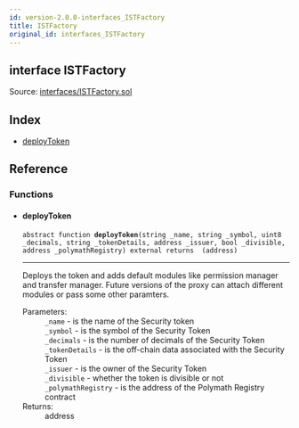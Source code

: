 ```yaml
---
id: version-2.0.0-interfaces_ISTFactory
title: ISTFactory
original_id: interfaces_ISTFactory
---
```


<div class="contract-doc"><div class="contract"><h2 class="contract-header"><span class="contract-kind">interface</span> ISTFactory</h2><div class="source">Source: <a href="git+https://github.com/PolymathNetwork/polymath-core/blob/v1.4.0/contracts/interfaces/ISTFactory.sol" target="_blank">interfaces/ISTFactory.sol</a></div></div><div class="index"><h2>Index</h2><ul><li><a href="interfaces_ISTFactory.html#deployToken">deployToken</a></li></ul></div><div class="reference"><h2>Reference</h2><div class="functions"><h3>Functions</h3><ul><li><div class="item function"><span id="deployToken" class="anchor-marker"></span><h4 class="name">deployToken</h4><div class="body"><code class="signature"><span>abstract </span>function <strong>deployToken</strong><span>(string _name, string _symbol, uint8 _decimals, string _tokenDetails, address _issuer, bool _divisible, address _polymathRegistry) </span><span>external </span><span>returns  (address) </span></code><hr/><div class="description"><p>Deploys the token and adds default modules like permission manager and transfer manager. Future versions of the proxy can attach different modules or pass some other paramters.</p></div><dl><dt><span class="label-parameters">Parameters:</span></dt><dd><div><code>_name</code> - is the name of the Security token</div><div><code>_symbol</code> - is the symbol of the Security Token</div><div><code>_decimals</code> - is the number of decimals of the Security Token</div><div><code>_tokenDetails</code> - is the off-chain data associated with the Security Token</div><div><code>_issuer</code> - is the owner of the Security Token</div><div><code>_divisible</code> - whether the token is divisible or not</div><div><code>_polymathRegistry</code> - is the address of the Polymath Registry contract</div></dd><dt><span class="label-return">Returns:</span></dt><dd>address</dd></dl></div></div></li></ul></div></div></div>
